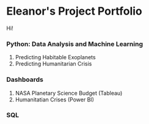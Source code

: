 # Eleanor's Project Portfolio
Hi! 

### Python: Data Analysis and Machine Learning
1. Predicting Habitable Exoplanets
2. Predicting Humanitarian Crisis 
### Dashboards
1. NASA Planetary Science Budget (Tableau)
2. Humanitatian Crises (Power BI)
### SQL


